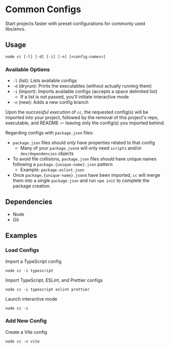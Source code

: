 # Common Configs

Start projects faster with preset configurations for commonly used libs/envs.

## Usage

```
node cc [-l] [-d] [-i] [-n] [<config-names>]
```

### Available Options

- `-l` (list): Lists available configs
- `-d` (dryrun): Prints the executables (without actually running them)
- `-i` (import): Imports available configs (accepts a space delimited list)
  - If a list is not passed, you'll initiate interactive mode
- `-n` (new): Adds a new config branch

Upon the _successful execution_ of `cc`, the requested config(s) will be imported into your project, followed by the removal of this project's repo, executable, and README — leaving only the config(s) you imported behind.

Regarding configs with `package.json` files:

- `package.json` files should _only_ have properties related to that config
  - Many of your `package.json`s will only need `scripts` and/or `dev/dependencies` objects
- To avoid file collisions, `package.json` files should have unique names following a `package.{unique-name}.json` pattern
  - Example: `package.eslint.json`
- Once `package.{unique-name}.json`s have been imported, `cc` will merge them into a single `package.json` and run `npm init` to complete the package creation.

## Dependencies

- Node
- Git

## Examples

### Load Configs

Import a TypeScript config

```
node cc -i typescript
```

Import TypeScript, ESLint, and Prettier configs

```
node cc -i typescript eslint prettier
```

Launch interactive mode

```
node cc -i
```

### Add New Config

Create a Vite config

```
node cc -n vite
```
